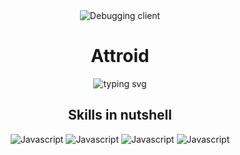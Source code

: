 <div align="center">
  <img src="https://i.imgur.com/aAD6hRW.gif" alt="Debugging client">
</div>

<div align="center">
  <h1>Attroid</h1>
  <img src="https://readme-typing-svg.herokuapp.com?width=500&lines=Junior+fullstack+developer+from+Finland;Using+javascript+for+literally+everything" alt="typing svg">
</div>

<div align="center">
  <h2>Skills in nutshell</h3>
  <img alt="Javascript" src="https://img.shields.io/badge/-javascript-000?style=for-the-badge&logo=javascript">
  <img alt="Javascript" src="https://img.shields.io/badge/-Node.js-000?style=for-the-badge&logo=node.js">
  <img alt="Javascript" src="https://img.shields.io/badge/-Express.js-000?style=for-the-badge&logo=express">
  <img alt="Javascript" src="https://img.shields.io/badge/-Postgresql-000?style=for-the-badge&logo=postgresql">
</div>
